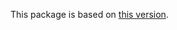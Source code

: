 This package is based on [this version](https://github.com/cosmos/ibc-go/tree/v4.0.0/testing/simapp).
